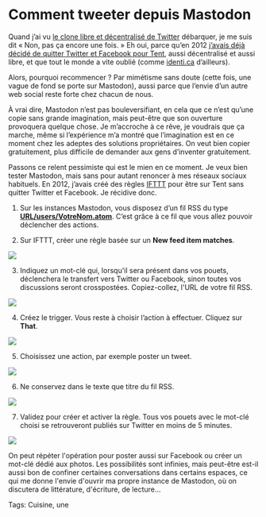 # Comment tweeter depuis Mastodon

Quand j’ai vu [le clone libre et décentralisé de Twitter](https://github.com/tootsuite/mastodon/blob/master/docs/Using-Mastodon/List-of-Mastodon-instances.md) débarquer, je me suis dit « Non, pas ça encore une fois. » Eh oui, parce qu’en 2012 [j’avais déjà décidé de quitter Twitter et Facebook pour Tent](http://tcrouzet.com/2012/10/06/quitter-twitter-et-facebook-pour-survivre/), aussi décentralisé et aussi libre, et que tout le monde a vite oublié (comme [identi.ca](https://identi.ca/) d’ailleurs).<span id="more-45187"></span>

Alors, pourquoi recommencer ? Par mimétisme sans doute (cette fois, une vague de fond se porte sur Mastodon), aussi parce que l’envie d’un autre web social reste forte chez chacun de nous.

À vrai dire, Mastodon n’est pas bouleversifiant, en cela que ce n’est qu’une copie sans grande imagination, mais peut-être que son ouverture provoquera quelque chose. Je m’accroche à ce rêve, je voudrais que ça marche, même si l’expérience m’a montré que l’imagination est en ce moment chez les adeptes des solutions propriétaires. On veut bien copier gratuitement, plus difficile de demander aux gens d’inventer gratuitement.

Passons ce relent pessimiste qui est le mien en ce moment. Je veux bien tester Mastodon, mais sans pour autant renoncer à mes réseaux sociaux habituels. En 2012, j’avais créé des règles [IFTTT](https://ifttt.com/) pour être sur Tent sans quitter Twitter et Facebook. Je récidive donc.

1. Sur les instances Mastodon, vous disposez d’un fil RSS du type [**URL/users/VotreNom.atom**](https://mamot.fr/users/tcrouzet.atom). C’est grâce à ce fil que vous allez pouvoir déclencher des actions.

2. Sur IFTTT, créer une règle basée sur un **New feed item matches**.
    

![](http://tcrouzet.comhttps://tcrouzet.com/images_tc/2017/04/mastodon1.png)

3. Indiquez un mot-clé qui, lorsqu'il sera présent dans vos pouets, déclenchera le transfert vers Twitter ou Facebook, sinon toutes vos discussions seront crosspostées. Copiez-collez, l'URL de votre fil RSS.
    

![](http://tcrouzet.comhttps://tcrouzet.com/images_tc/2017/04/mastodon2.png)

4. Créez le trigger. Vous reste à choisir l’action à effectuer. Cliquez sur **That**.
    

![](http://tcrouzet.comhttps://tcrouzet.com/images_tc/2017/04/mastodon3.png)

5. Choisissez une action, par exemple poster un tweet.
    

![](http://tcrouzet.comhttps://tcrouzet.com/images_tc/2017/04/mastodon4.png)

6. Ne conservez dans le texte que titre du fil RSS.
    

![](http://tcrouzet.comhttps://tcrouzet.com/images_tc/2017/04/mastodon5.png)

7. Validez pour créer et activer la règle. Tous vos pouets avec le mot-clé choisi se retrouveront publiés sur Twitter en moins de 5 minutes.
    

![](http://tcrouzet.comhttps://tcrouzet.com/images_tc/2017/04/mastodon6.png)

On peut répéter l'opération pour poster aussi sur Facebook ou créer un mot-clé dédié aux photos. Les possibilités sont infinies, mais peut-être est-il aussi bon de confiner certaines conversations dans certains espaces, ce qui me donne l'envie d'ouvrir ma propre instance de Mastodon, où on discutera de littérature, d'écriture, de lecture…

Tags: Cuisine, une
